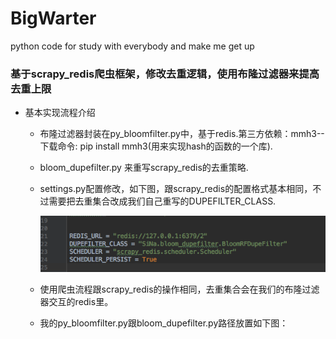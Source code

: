 # BigWarter
python code for study with everybody and make me get up
### 基于scrapy_redis爬虫框架，修改去重逻辑，使用布隆过滤器来提高去重上限
- 基本实现流程介绍
  - 布隆过滤器封装在py_bloomfilter.py中，基于redis.第三方依赖：mmh3--下载命令: pip install mmh3(用来实现hash的函数的一个库).
  - bloom_dupefilter.py 来重写scrapy_redis的去重策略.
  - settings.py配置修改，如下图，跟scrapy_redis的配置格式基本相同，不过需要把去重集合改成我们自己重写的DUPEFILTER_CLASS.
  
    ![image](https://github.com/NewPersonNew/BigWarter/blob/master/screenshots/image.png)
  
    
  - 使用爬虫流程跟scrapy_redis的操作相同，去重集合会在我们的布隆过滤器交互的redis里。
  - 我的py_bloomfilter.py跟bloom_dupefilter.py路径放置如下图：

